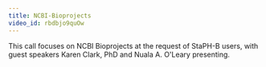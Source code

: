 ```yaml
---
title: NCBI-Bioprojects
video_id: rbdbjo9quOw
---
```

This call focuses on NCBI Bioprojects at the request of StaPH-B users, with guest speakers Karen Clark, PhD and Nuala A. O'Leary presenting.
